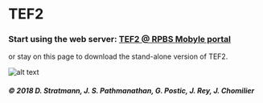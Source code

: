 # TEF2
### Start using the web server: [TEF2 @ RPBS Mobyle portal](http://mobyle.rpbs.univ-paris-diderot.fr/cgi-bin/portal.py?form=TEF#forms::TEF "TEF2 web server")

or stay on this page to download the stand-alone version of TEF2.

![alt text][logo]

[logo]: https://github.com/bibip-impmc/tef2/blob/master/tef2.png




##### © 2018 D. Stratmann, J. S. Pathmanathan, G. Postic, J. Rey, J. Chomilier
